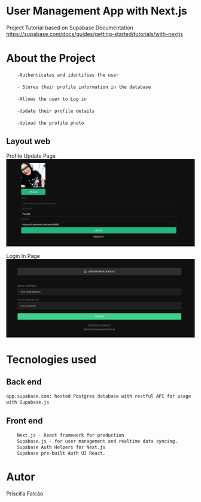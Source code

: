 # User Management App with Next.js

Project Tutorial based on Supabase Documentation
https://supabase.com/docs/guides/getting-started/tutorials/with-nextjs

# About the Project

        -Authenticates and identifies the user

        - Stores their profile information in the database

        -Allows the user to Log in

        -Update their profile details

        -Upload the profile photo

## Layout web

Profile Update Page
![alt text](./img/prfile-update.png)

Login In Page
![alt text](./img/tela-login.png)

# Tecnologies used

## Back end

    app.supabase.com: hosted Postgres database with restful API for usage with Supabase.js

## Front end

        Next.js - React framework for production
        Supabase.js - for user management and realtime data syncing.
        Supabase Auth Helpers for Next.js
        Supabase pre-built Auth UI React.

# Autor

Priscilla Falcão
